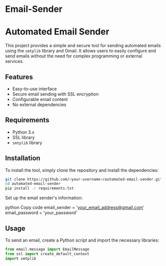 ﻿# Email-Sender
 # Automated Email Sender

This project provides a simple and secure tool for sending automated emails using the `smtplib` library and Gmail. It allows users to easily configure and send emails without the need for complex programming or external services.

## Features

- Easy-to-use interface
- Secure email sending with SSL encryption
- Configurable email content
- No external dependencies

## Requirements

- Python 3.x
- SSL library
- `smtplib` library

## Installation

To install the tool, simply clone the repository and install the dependencies:

```bash
git clone https://github.com/<your-username>/automated-email-sender.git
cd automated-email-sender
pip install -r requirements.txt
```

Set up the email sender's information:

python
Copy code
email_sender = 'your_email_address@gmail.com'
email_password = 'your_password'

## Usage

To send an email, create a Python script and import the necessary libraries:

```python
from email.message import EmailMessage
from ssl import create_default_context
import smtplib
```

